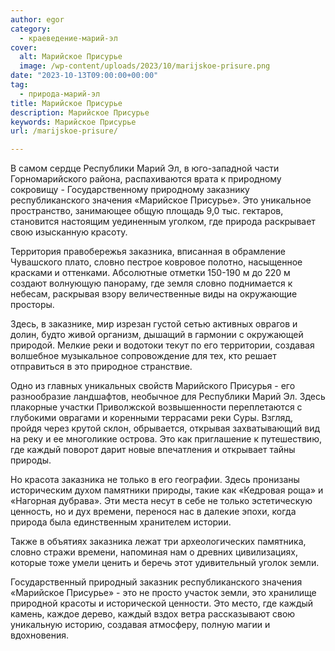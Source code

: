 ```yaml
---
author: egor
category:
  - краеведение-марий-эл
cover:
  alt: Марийское Присурье
  image: /wp-content/uploads/2023/10/marijskoe-prisure.png
date: "2023-10-13T09:00:00+00:00"
tag:
  - природа-марий-эл
title: Марийское Присурье
description: Марийское Присурье
keywords: Марийское Присурье
url: /marijskoe-prisure/

---
```

В самом сердце Республики Марий Эл, в юго\-западной части Горномарийского района, распахиваются врата к природному сокровищу \- Государственному природному заказнику республиканского значения «Марийское Присурье». Это уникальное пространство, занимающее общую площадь 9,0 тыс. гектаров, становится настоящим уединенным уголком, где природа раскрывает свою изысканную красоту.

Территория правобережья заказника, вписанная в обрамление Чувашского плато, словно пестрое ковровое полотно, насыщенное красками и оттенками. Абсолютные отметки 150-190 м до 220 м создают волнующую панораму, где земля словно поднимается к небесам, раскрывая взору величественные виды на окружающие просторы.

Здесь, в заказнике, мир изрезан густой сетью активных оврагов и долин, будто живой организм, дышащий в гармонии с окружающей природой. Мелкие реки и водотоки текут по его территории, создавая волшебное музыкальное сопровождение для тех, кто решает отправиться в это природное странствие.

Одно из главных уникальных свойств Марийского Присурья \- его разнообразие ландшафтов, необычное для Республики Марий Эл. Здесь плакорные участки Приволжской возвышенности переплетаются с глубокими оврагами и коренными террасами реки Суры. Взгляд, пройдя через крутой склон, обрывается, открывая захватывающий вид на реку и ее многоликие острова. Это как приглашение к путешествию, где каждый поворот дарит новые впечатления и открывает тайны природы.

Но красота заказника не только в его географии. Здесь пронизаны историческим духом памятники природы, такие как «Кедровая роща» и «Нагорная дубрава». Эти места несут в себе не только эстетическую ценность, но и дух времени, перенося нас в далекие эпохи, когда природа была единственным хранителем истории.

Также в объятиях заказника лежат три археологических памятника, словно стражи времени, напоминая нам о древних цивилизациях, которые тоже умели ценить и беречь этот удивительный уголок земли.

Государственный природный заказник республиканского значения «Марийское Присурье» \- это не просто участок земли, это хранилище природной красоты и исторической ценности. Это место, где каждый камень, каждое дерево, каждый вздох ветра рассказывают свою уникальную историю, создавая атмосферу, полную магии и вдохновения.
